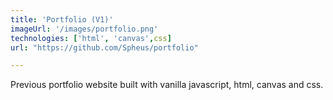 ```yaml
---
title: 'Portfolio (V1)'
imageUrl: '/images/portfolio.png'
technologies: ['html', 'canvas',css]
url: "https://github.com/Spheus/portfolio"

---
```


Previous portfolio website built with vanilla javascript, html, canvas and css.


